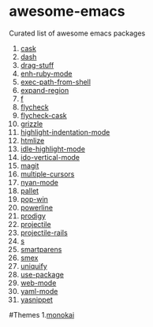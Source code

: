awesome-emacs
=============

Curated list of awesome emacs packages

1. [cask](https://github.com/cask/cask)
2. [dash](https://github.com/magnars/dash.el)
3. [drag-stuff](https://github.com/rejeep/drag-stuff.el)
4. [enh-ruby-mode](https://github.com/jacott/Enhanced-Ruby-Mode)
4. [exec-path-from-shell](https://github.com/purcell/exec-path-from-shell)
5. [expand-region](https://github.com/magnars/expand-region.el)
6. [f](https://github.com/rejeep/f.el)
7. [flycheck](https://github.com/flycheck/flycheck)
8. [flycheck-cask](https://github.com/flycheck/flycheck-cask)
9. [grizzle](https://github.com/d11wtq/grizzl)
10. [highlight-indentation-mode](https://github.com/antonj/Highlight-Indentation-for-Emacs)
9. [htmlize](https://github.com/emacsmirror/htmlize)
10. [idle-highlight-mode](https://github.com/nonsequitur/idle-highlight-mode/blob/master/idle-highlight-mode.el)
11. [ido-vertical-mode](https://github.com/gempesaw/ido-vertical-mode.el)
11. [magit](https://github.com/magit/magit)
12. [multiple-cursors](https://github.com/magnars/multiple-cursors.el)
13. [nyan-mode](https://github.com/TeMPOraL/nyan-mode)
14. [pallet](https://github.com/rdallasgray/pallet)
15. [pop-win](https://github.com/m2ym/popwin-el)
16. [powerline](http://www.emacswiki.org/emacs/powerline.el)
16. [prodigy](https://github.com/rejeep/prodigy.el)
17. [projectile](https://github.com/bbatsov/projectile)
18. [projectile-rails](https://github.com/asok/projectile-rails)
18. [s](https://github.com/magnars/s.el)
19. [smartparens](https://github.com/Fuco1/smartparens)
20. [smex](https://github.com/nonsequitur/smex)
21. [uniquify](http://www.emacswiki.org/emacs/uniquify)
21. [use-package](https://github.com/jwiegley/use-package)
22. [web-mode](https://github.com/fxbois/web-mode)
23. [yaml-mode](http://www.emacswiki.org/emacs/YamlMode)
23. [yasnippet](https://github.com/capitaomorte/yasnippet)


#Themes
1.[monokai](https://github.com/oneKelvinSmith/monokai-emacs)
